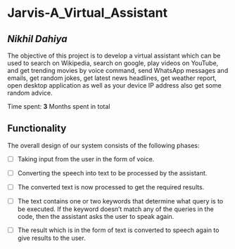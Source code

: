 # Jarvis-A_Virtual_Assistant



## *Nikhil Dahiya*


The objective of this project is to develop a virtual assistant which can be used to search on Wikipedia, search on google, play videos on YouTube, and get trending movies by voice command, send WhatsApp messages and emails, get random jokes, get latest news headlines, get weather report, open desktop application as well as your device IP address also get some random advice. 




Time spent: **3** Months spent in total

## Functionality 

The overall design of our system consists of the following phases: 


* [ ] Taking input from the user in the form of voice.
* [ ] Converting the speech into text to be processed by the assistant.
* [ ] The converted text is now processed to get the required results. 
* [ ] The text contains one or two keywords that determine what query is to be executed. If the keyword doesn’t match any of the queries in the code, then the assistant asks the user to speak again.
* [ ] The result which is in the form of text is converted to speech again to give results to the user.





